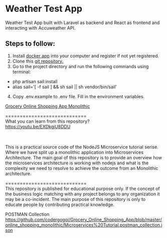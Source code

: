 # Weather Test App

Weather Test App built with Laravel as backend and React as frontend and interacting with Accuweather API.

## Steps to follow:

1. Install [docker app](https://www.docker.com/) into your computer and register if not yet registered.
2. Clone this [git repository.](https://github.com/skid06/weather-test)
3. Go to the project directory and run the following commands using terminal:

-   php artisan sail:install
-   alias sail='[ -f sail ] && sh sail || sh vendor/bin/sail'

4. Copy .env.example to .env file. Fill in the environment variables.

[Grocery Online Shopping App Monolithic](https://github.com/codergogoi/Grocery_Online_Shopping_App)

============================
</br>
What you can learn from this repository?
</br>
https://youtu.be/EXDkgjU8DDU
</br>
</br>
</br>

This is a practical source code of the NodeJS Microservice tutorial serise. Where we have split up a monolithic application into Microservices Architecture. The main goal of this repository is to provide an overview how the microservices architecture is working with nodejs and what is the complexity we need to resolve to achieve the outcome from an Monolithic architecture.

============================
</br>
This repository is published for educational purpose only. If the concept of the business logic matching with any project belongs to any organization it may be a co-incident. The main purpose of this repository is only to educate people by contributing practical knowledge.
</br>

POSTMAN Collection
</br>
https://github.com/codergogoi/Grocery_Online_Shopping_App/blob/master/online_shopping_monolithic/Microservices%20Tutorial.postman_collection.json

